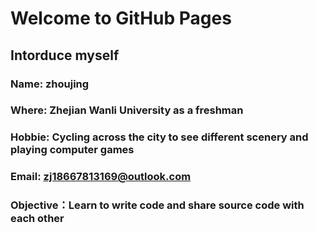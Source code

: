 # Welcome to GitHub Pages

## Intorduce myself
### Name: zhoujing

### Where: Zhejian Wanli University as a freshman

### Hobbie: Cycling across the city to see different scenery and playing computer games

### Email: zj18667813169@outlook.com

### Objective：Learn to write code and share source code with each other
  

